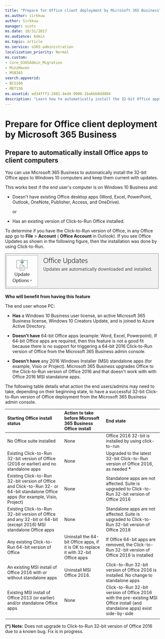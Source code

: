 ```yaml
---
title: "Prepare for Office client deployment by Microsoft 365 Business"
ms.author: sirkkuw
author: Sirkkuw
manager: scotv
ms.date: 10/31/2017
ms.audience: Admin
ms.topic: article
ms.service: o365-administration
localization_priority: Normal
ms.custom:
- Core_O365Admin_Migration
- MiniMaven
- MSB365
search.appverid:
- BCS160
- MET150
ms.assetid: ed34fff3-2881-4ed4-9906-1ba6bb8dd804
description: "Learn how to automatically install the 32-bit Office apps to Windows 10 computers and keep them updated."
---
```


# Prepare for Office client deployment by Microsoft 365 Business

## Prepare to automatically install Office apps to client computers

You can use Microsoft 365 Business to automatically install the 32-bit Office apps to Windows 10 computers and keep them current with updates.
  
This works best if the end user's computer is on Windows 10 Business and:
  
- Doesn't have existing Office desktop apps (Word, Excel, PowerPoint, Outlook, OneNote, Publisher, Access, and OneDrive).
    
    or
    
- Has an existing version of Click-to-Run Office installed.
    
To determine if you have the Click-to-Run version of Office, in any Office app go to **File** \> **Account** ( **Office Account** in Outlook). If you see Office Updates as shown in the following figure, then the installation was done by using Click-to-Run. 
  
![Screenshot of Office updates in Office app Account](media/e3439380-fa43-4ed6-ae5d-64851c297df5.png)
  
 **Who will benefit from having this feature**
  
The end user whose PC:
  
- **Has**  a Windows 10 Business user license, an active Microsoft 365 Business license, Windows 10 Creators Update, and is joined to Azure Active Directory. 
    
- **Doesn't have** 64-bit Office apps (example: Word, Excel, Powerpoint). If 64-bit Office apps are required, then this feature is not a good fit because there is no support for triggering a 64-bit 2016 Click-to-Run version of Office from the Microsoft 365 Business admin console. 
    
- **Doesn't have** any 2016 Windows Installer (MSI) standalone apps (for example, Visio or Project). Microsoft 365 Business upgrades Office to the Click-to-Run version of Office 2016 and that doesn't work with with Office 2016 MSI standalone apps. 
    
The following table details what action the end users/admins may need to take, depending on their beginning state, to have a successful 32-bit Click-to-Run version of Office deployment from the Microsoft 365 Business admin console.
  
|**Starting Office install status**|**Action to take before Microsoft 365 Business Office install**|**End state**|
|:-----|:-----|:-----|
|No Office suite installed  <br/> |None  <br/> |Office 2016 32-bit is installed by using click-to-run  <br/> |
|Existing Click-to-Run 32-bit version of Office (2016 or earlier) and no standalone apps  <br/> |None  <br/> |Upgraded to the latest 32-bit Click-to-Run version of Office 2016, as needed **\*** <br/> |
|Existing Click-to-Run 32-bit version of Office and Click-to-Run 32- or 64-bit standalone Office apps (for example, Visio, Project)  <br/> |None  <br/> |Standalone apps are not affected. Suite is upgraded to Click-to-Run 32-bit version of Office 2016  <br/> |
|Existing Click-to-Run 32-bit version of Office and any 32-bit or 64-bit (except 2016) MSI standalone Office apps  <br/> |None  <br/> |Standalone apps are not affected. Suite is upgraded to Click-to-Run 32-bit version of Office 2016  <br/> ||||
|Any existing Click-to-Run 64-bit version of Office  <br/> |Uninstall the 64-bit Office apps, if it is OK to replace it with 32-bit Office apps  <br/> |If Office 64-bit apps are removed, the Click-to-Run 32-bit version of Office 2016 is installed  <br/> |
|An existing MSI install of Office 2016 with or without standalone apps  <br/> |Uninstall MSI Office 2016.  <br/> |Click-to-Run 32-bit version of Office 2016 is installed. No change to standalone apps  <br/> |
|Existing MSI install of Office 2013 (or earlier) and/or standalone Office apps  <br/> |None  <br/> |Click-to-Run 32-bit version of Office 2016 with the pre-existing MSI Office install (and standalone apps) exist side-by-side  <br/> |
||||
   
 **(\*) Note:** Does not upgrade to Click-to-Run 32-bit version of Office 2016 due to a known bug. Fix is in progress. 
  



